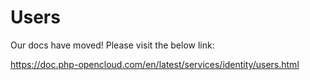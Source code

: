 # Users

Our docs have moved! Please visit the below link:

https://doc.php-opencloud.com/en/latest/services/identity/users.html
